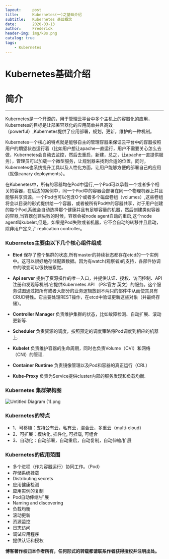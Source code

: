 ```yaml
---
layout:     post
title:      Kubernetes(一)之基础介绍
subtitle:   Kubernetes 基础概念
date:       2020-03-13
author:     Frederick
header-img: img/k8s.png
catalog: true
tags:
    - Kubernetes
---
```



# Kubernetes基础介绍

# 简介
---
Kubernetes是一个开源的，用于管理云平台中多个主机上的容器化的应用，Kubernetes的目标是让部署容器化的应用简单并且高效（powerful）,Kubernetes提供了应用部署，规划，更新，维护的一种机制。

Kubernetes一个核心的特点就是能够自主的管理容器来保证云平台中的容器按照用户的期望状态运行着（比如用户想让apache一直运行，用户不需要关心怎么去做，Kubernetes会自动去监控，然后去重启，新建，总之，让apache一直提供服务），管理员可以加载一个微型服务，让规划器来找到合适的位置，同时，Kubernetes也系统提升工具以及人性化方面，让用户能够方便的部署自己的应用（就像canary deployments）。

在Kubenetes中，所有的容器均在Pod中运行,一个Pod可以承载一个或者多个相关的容器，在后边的案例中，同一个Pod中的容器会部署在同一个物理机器上并且能够共享资源。一个Pod也可以包含O个或者多个磁盘卷组（volumes）,这些卷组将会以目录的形式提供给一个容器，或者被所有Pod中的容器共享，对于用户创建的每个Pod,系统会自动选择那个健康并且有足够容量的机器，然后创建类似容器的容器,当容器创建失败的时候，容器会被node agent自动的重启,这个node agent叫kubelet,但是，如果是Pod失败或者机器，它不会自动的转移并且启动，除非用户定义了 replication controller。

### Kubernetes主要由以下几个核心组件组成
 - **Etcd**
保存了整个集群的状态,所有master的持续状态都存在etcd的一个实例中。这可以很好地存储配置数据。因为有watch(观察者)的支持，各部件协调中的改变可以很快被察觉。

 - **Api server**
 提供了资源操作的唯一入口，并提供认证、授权、访问控制、API注册和发现等机制.它提供Kubernetes API （PS:官方 英文）的服务。这个服务试图通过把所有或者大部分的业务逻辑放到不两只的部件中从而使其具有CRUD特性。它主要处理REST操作，在etcd中验证更新这些对象（并最终存储）。

 - **Controller Manager**
 负责维护集群的状态，比如故障检测、自动扩展、滚动更新等.

 - **Scheduler**
 负责资源的调度，按照预定的调度策略将Pod调度到相应的机器上.

 - **Kubelet**
 负责维护容器的生命周期，同时也负责Volume（CVI）和网络（CNI）的管理.

 - **Container Runtime**
 负责镜像管理以及Pod和容器的真正运行（CRI.）

 - **Kube-Proxy**
 负责为Service提供cluster内部的服务发现和负载均衡.

### Kubernetes 集群架构图
![Untitled Diagram (1).png](https://upload-images.jianshu.io/upload_images/17904159-eeb29f3f177b008d.png?imageMogr2/auto-orient/strip%7CimageView2/2/w/1240)


###  Kubernetes的特点

- 1、可移植：支持公有云，私有云，混合云，多重云（multi-cloud）
- 2、可扩展：模块化, 插件化, 可挂载, 可组合
- 3、自动化：自动部署，自动重启，自动复制，自动伸缩/扩展

### Kubernetes的应用范围

- 多个进程（作为容器运行）协同工作。（Pod）
- 存储系统挂载
- Distributing secrets
- 应用健康检测
- 应用实例的复制
- Pod自动伸缩/扩展
- Naming and discovering
- 负载均衡
- 滚动更新
- 资源监控
- 日志访问
- 调试应用程序
- 提供认证和授权


**博客著作权归本作者所有，任何形式的转载都请联系作者获得授权并注明出处。**